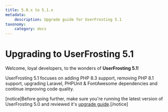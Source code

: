 ```yaml
---
title: 5.0.x to 5.1.x
metadata:
    description: Upgrade guide for UserFrosting 5.1
taxonomy:
    category: docs
---
```


# Upgrading to UserFrosting 5.1

Welcome, loyal developers, to the wonders of **UserFrosting 5.1**! 

UserFrosting 5.1 focuses on adding PHP 8.3 support, removing PHP 8.1 support, upgrading Laravel, PHPUnit & FontAwesome dependencies and continue improving code quality.

[notice]Before going further, make sure you're running the latest version of UserFrosting 5.0 and reviewed it's [upgrade guide](/upgrading/46-to-50).[/notice]